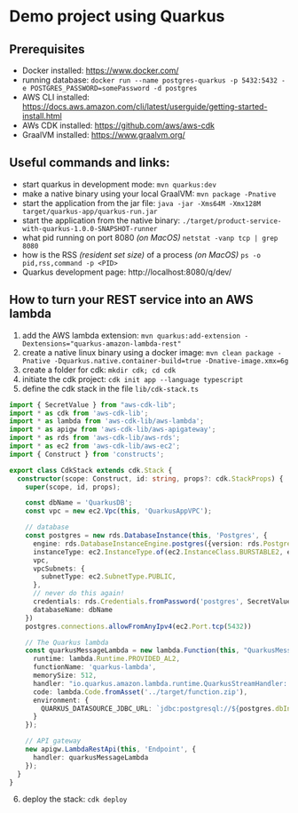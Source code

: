 # Demo project using Quarkus

## Prerequisites
* Docker installed: https://www.docker.com/
* running database: ```docker run --name postgres-quarkus -p 5432:5432 -e POSTGRES_PASSWORD=somePassword -d postgres```
* AWS CLI installed: https://docs.aws.amazon.com/cli/latest/userguide/getting-started-install.html
* AWs CDK installed: https://github.com/aws/aws-cdk
* GraalVM installed: https://www.graalvm.org/

## Useful commands and links:  
* start quarkus in development mode: ``mvn quarkus:dev``
* make a native binary using your local GraalVM: ```mvn package -Pnative``` 
* start the application from the jar file: ```java -jar -Xms64M -Xmx128M target/quarkus-app/quarkus-run.jar```
* start the application from the native binary: ```./target/product-service-with-quarkus-1.0.0-SNAPSHOT-runner```
* what pid running on port 8080 _(on MacOS)_ ```netstat -vanp tcp | grep 8080```
* how is the RSS _(resident set size)_ of a process _(on MacOS)_ ```ps -o pid,rss,command -p <PID>```
* Quarkus development page: http://localhost:8080/q/dev/

## How to turn your REST service into an AWS lambda
1) add the AWS lambda extension: ```mvn quarkus:add-extension -Dextensions="quarkus-amazon-lambda-rest"```
2) create a native linux binary using a docker image: ```mvn clean package -Pnative -Dquarkus.native.container-build=true -Dnative-image.xmx=6g```
3) create a folder for cdk: ```mkdir cdk; cd cdk```
4) initiate the cdk project: ```cdk init app --language typescript```
5) define the cdk stack in the file ```lib/cdk-stack.ts```
```typescript
import { SecretValue } from "aws-cdk-lib";
import * as cdk from 'aws-cdk-lib';
import * as lambda from 'aws-cdk-lib/aws-lambda';
import * as apigw from 'aws-cdk-lib/aws-apigateway';
import * as rds from 'aws-cdk-lib/aws-rds';
import * as ec2 from 'aws-cdk-lib/aws-ec2';
import { Construct } from 'constructs';

export class CdkStack extends cdk.Stack {
  constructor(scope: Construct, id: string, props?: cdk.StackProps) {
    super(scope, id, props);

    const dbName = 'QuarkusDB';
    const vpc = new ec2.Vpc(this, 'QuarkusAppVPC');

    // database
    const postgres = new rds.DatabaseInstance(this, 'Postgres', {
      engine: rds.DatabaseInstanceEngine.postgres({version: rds.PostgresEngineVersion.VER_12_8}),
      instanceType: ec2.InstanceType.of(ec2.InstanceClass.BURSTABLE2, ec2.InstanceSize.SMALL),
      vpc,
      vpcSubnets: {
        subnetType: ec2.SubnetType.PUBLIC,
      },
      // never do this again!
      credentials: rds.Credentials.fromPassword('postgres', SecretValue.plainText('somePassword')),
      databaseName: dbName
    })
    postgres.connections.allowFromAnyIpv4(ec2.Port.tcp(5432))

    // The Quarkus lambda
    const quarkusMessageLambda = new lambda.Function(this, "QuarkusMessageLambda", {
      runtime: lambda.Runtime.PROVIDED_AL2,
      functionName: 'quarkus-lambda',
      memorySize: 512,
      handler: "io.quarkus.amazon.lambda.runtime.QuarkusStreamHandler::handleRequest",
      code: lambda.Code.fromAsset('../target/function.zip'),
      environment: {
        QUARKUS_DATASOURCE_JDBC_URL: `jdbc:postgresql://${postgres.dbInstanceEndpointAddress}:${postgres.dbInstanceEndpointPort}/${dbName}`
      }
    });

    // API gateway
    new apigw.LambdaRestApi(this, 'Endpoint', {
      handler: quarkusMessageLambda
    });
  }
}
```
6) deploy the stack: ```cdk deploy```
